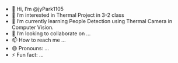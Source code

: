 - 👋 Hi, I’m @jyPark1105
- 👀 I’m interested in Thermal Project in 3-2 class
- 🌱 I’m currently learning People Detection using Thermal Camera in Computer Vision.
- 💞️ I’m looking to collaborate on ...
- 📫 How to reach me ...
- 😄 Pronouns: ...
- ⚡ Fun fact: ...

<!---
jyPark1105/jyPark1105 is a ✨ special ✨ repository because its `README.md` (this file) appears on your GitHub profile.
You can click the Preview link to take a look at your changes.
--->
